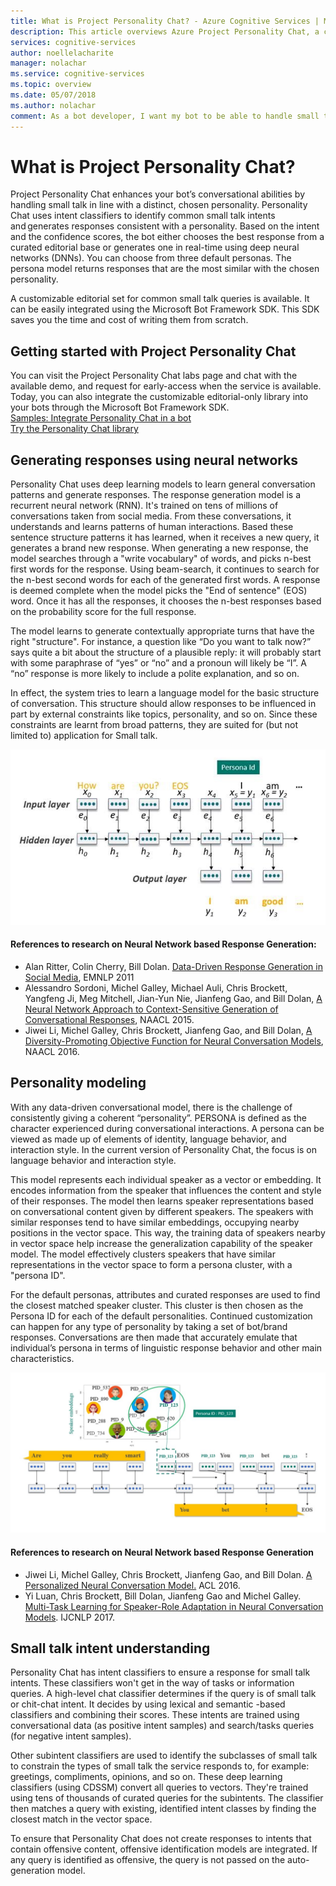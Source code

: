 ```yaml
---
title: What is Project Personality Chat? - Azure Cognitive Services | Microsoft Docs
description: This article overviews Azure Project Personality Chat, a cloud-based API for your bot’s conversational capabilities, by handling small talk, in line with a distinct chosen personality.
services: cognitive-services
author: noellelacharite
manager: nolachar
ms.service: cognitive-services
ms.topic: overview
ms.date: 05/07/2018
ms.author: nolachar
comment: As a bot developer, I want my bot to be able to handle small talk in a consistent tone so that my bot appears more complete and conversational.
---
```

# What is Project Personality Chat?

Project Personality Chat enhances your bot’s conversational abilities by handling small talk in line with a distinct, chosen personality. Personality Chat uses intent classifiers to identify common small talk intents and generates responses consistent with a personality. Based on the intent and the confidence scores, the bot either chooses the best response from a curated editorial base or generates one in real-time using deep neural networks (DNNs). You can choose from three default personas. The persona model returns responses that are the most similar with the chosen personality.

A customizable editorial set for common small talk queries is available. It can be easily integrated using the Microsoft Bot Framework SDK. This SDK saves you the time and cost of writing them from scratch.

## Getting started with Project Personality Chat

You can visit the Project Personality Chat labs page and chat with the available demo, and request for early-access when the service is available.
Today, you can also integrate the customizable editorial-only library into your bots through the Microsoft Bot Framework SDK. <br>
[Samples: Integrate Personality Chat in a bot](https://github.com/Microsoft/BotBuilder-PersonalityChat/) <br>
[Try the Personality Chat library](https://github.com/Microsoft/BotBuilder-PersonalityChat/)

## Generating responses using neural networks

Personality Chat uses deep learning models to learn general conversation patterns and generate responses. The response generation model is a recurrent neural network (RNN). It's trained on tens of millions of conversations taken from social media. From these conversations, it understands and learns patterns of human interactions. Based these sentence structure patterns it has learned, when it receives a new query, it generates a brand new response. When generating a new response, the model searches through a "write vocabulary" of words, and picks n-best first words for the response. Using beam-search, it continues to search for the n-best second words for each of the generated first words. A response is deemed complete when the model picks the "End of sentence" (EOS) word. Once it has all the responses, it chooses the n-best responses based on the probability score for the full response.

The model learns to generate contextually appropriate turns that have the right "structure". For instance, a question like “Do you want to talk now?” says quite a bit about the structure of a plausible reply: it will probably start with some paraphrase of “yes” or “no” and a pronoun will likely be “I”. A “no” response is more likely to include a polite explanation, and so on.

In effect, the system tries to learn a language model for the basic structure of conversation. This structure should allow responses to be influenced in part by external constraints like topics, personality, and so on.  Since these constraints are learnt from broad patterns, they are suited for (but not limited to) application for Small talk.

![Sequence to sequence model for response generation](./media/overview/sequence-to-sequence-model.png)

#### References to research on Neural Network based Response Generation:

* Alan Ritter, Colin Cherry, Bill Dolan. [Data-Driven Response Generation in Social Media](http://www.aclweb.org/anthology/D11-1054), EMNLP 2011
* Alessandro Sordoni, Michel Galley, Michael Auli, Chris Brockett, Yangfeng Ji, Meg Mitchell, Jian-Yun Nie, Jianfeng Gao, and Bill Dolan, [A Neural Network Approach to Context-Sensitive Generation of Conversational Responses](https://arxiv.org/abs/1506.06714), NAACL 2015.
* Jiwei Li, Michel Galley, Chris Brockett, Jianfeng Gao, and Bill Dolan, [A Diversity-Promoting Objective Function for Neural Conversation Models](https://arxiv.org/abs/1510.03055), NAACL 2016.

## Personality modeling

 With any data-driven conversational model, there is the challenge of consistently giving a coherent “personality”. PERSONA is defined as the character experienced during conversational interactions. A persona can be viewed as made up of elements of identity, language behavior, and interaction style. In the current version of Personality Chat, the focus is on language behavior and interaction style.

This model represents each individual speaker as a vector or embedding. It encodes information from the speaker that influences the content and style of their responses. The model then learns speaker representations based on conversational content given by different speakers. The speakers with similar responses tend to have similar embeddings, occupying nearby positions in the vector space. This way, the training data of speakers nearby in vector space help increase the generalization capability of the speaker model. The model effectively clusters speakers that have similar representations in the vector space to form a persona cluster, with a "persona ID".

For the default personas, attributes and curated responses are used to find the closest matched speaker cluster. This cluster is then chosen as the Persona ID for each of the default personalities. Continued customization can happen for any type of personality by taking a set of bot/brand responses. Conversations are then made that accurately emulate that individual’s persona in terms of linguistic response behavior and other main characteristics.

![Persona modeling using speaker clusters](./media/overview/persona-modeling.png)

#### References to research on Neural Network based Response Generation

* Jiwei Li, Michel Galley, Chris Brockett, Jianfeng Gao, and Bill Dolan. [A Personalized Neural Conversation Model.](https://arxiv.org/abs/1603.06155) ACL 2016.
* Yi Luan, Chris Brockett, Bill Dolan, Jianfeng Gao and Michel Galley. [Multi-Task Learning for Speaker-Role Adaptation in Neural Conversation Models](https://arxiv.org/abs/1710.07388). IJCNLP 2017.

## Small talk intent understanding

Personality Chat has intent classifiers to ensure a response for small talk intents. These classifiers won't get in the way of tasks or information queries. A high-level chat classifier determines if the query is of small talk or chit-chat intent. It decides by using lexical and semantic -based classifiers and combining their scores. These intents are trained using conversational data (as positive intent samples) and search/tasks queries (for negative intent samples).

Other subintent classifiers are used to identify the subclasses of small talk to constrain the types of small talk the service responds to, for example: greetings, compliments, opinions, and so on. These deep learning classifiers (using CDSSM) convert all queries to vectors. They're trained using tens of thousands of curated queries for the subintents. The classifier then matches a query with existing, identified intent classes by finding the closest match in the vector space.

To ensure that Personality Chat does not create responses to intents that contain offensive content, offensive identification models are integrated. If any query is identified as offensive, the query is not passed on the auto-generation model.